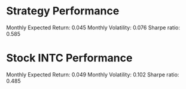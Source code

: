# Strategy Performance
Monthly Expected Return: 0.045
Monthly Volatility: 0.076
Sharpe ratio: 0.585
# Stock INTC Performance
Monthly Expected Return: 0.049
Monthly Volatility: 0.102
Sharpe ratio: 0.485

